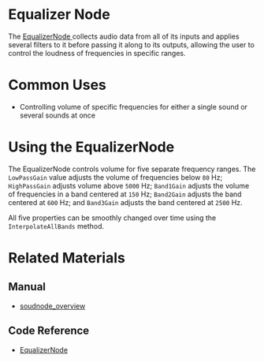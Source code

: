 # Equalizer Node
The [ EqualizerNode ](https://github.com/PlasmaEngine/PlasmaDocs/blob/master/code_reference/class_reference/equalizernode.markdown) collects audio data from all of its inputs and applies several filters to it before passing it along to its outputs, allowing the user to control the loudness of frequencies in specific ranges. 

# Common Uses

- Controlling volume of specific frequencies for either a single sound or several sounds at once

# Using the EqualizerNode

The EqualizerNode controls volume for five separate frequency ranges. The `LowPassGain` value adjusts the volume of frequencies below `80` Hz; `HighPassGain` adjusts volume above `5000` Hz; `Band1Gain` adjusts the volume of frequencies in a band centered at `150` Hz; `Band2Gain` adjusts the band centered at `600` Hz; and `Band3Gain` adjusts the band centered at `2500` Hz.

All five properties can be smoothly changed over time using the `InterpolateAllBands` method.

# Related Materials
## Manual
- [soudnode_overview](https://plasmaengine.github.io/PlasmaDocs/Manual/audio/soundnode/soudnode_overview.markdown)

## Code Reference
- [ EqualizerNode ](https://github.com/PlasmaEngine/PlasmaDocs/blob/master/code_reference/class_reference/equalizernode.markdown) 

 